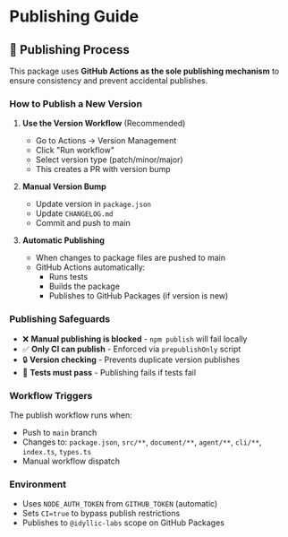 # Publishing Guide

## 🚀 Publishing Process

This package uses **GitHub Actions as the sole publishing mechanism** to ensure consistency and prevent accidental publishes.

### How to Publish a New Version

1. **Use the Version Workflow** (Recommended)
   - Go to Actions → Version Management
   - Click "Run workflow"
   - Select version type (patch/minor/major)
   - This creates a PR with version bump

2. **Manual Version Bump**
   - Update version in `package.json`
   - Update `CHANGELOG.md`
   - Commit and push to main

3. **Automatic Publishing**
   - When changes to package files are pushed to main
   - GitHub Actions automatically:
     - Runs tests
     - Builds the package
     - Publishes to GitHub Packages (if version is new)

### Publishing Safeguards

- ❌ **Manual publishing is blocked** - `npm publish` will fail locally
- ✅ **Only CI can publish** - Enforced via `prepublishOnly` script
- 🔒 **Version checking** - Prevents duplicate version publishes
- 🧪 **Tests must pass** - Publishing fails if tests fail

### Workflow Triggers

The publish workflow runs when:
- Push to `main` branch
- Changes to: `package.json`, `src/**`, `document/**`, `agent/**`, `cli/**`, `index.ts`, `types.ts`
- Manual workflow dispatch

### Environment

- Uses `NODE_AUTH_TOKEN` from `GITHUB_TOKEN` (automatic)
- Sets `CI=true` to bypass publish restrictions
- Publishes to `@idyllic-labs` scope on GitHub Packages